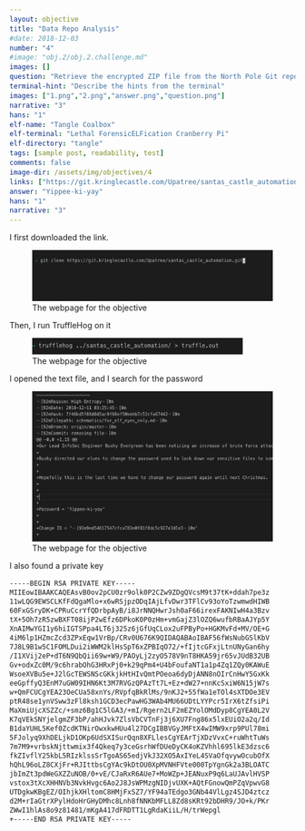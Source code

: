 ```yaml
---
layout: objective
title: "Data Repo Analysis"
#date: 2018-12-03
number: "4"
#image: "obj.2/obj.2.challenge.md"
images: []
question: "Retrieve the encrypted ZIP file from the North Pole Git repository. What is the password to open this file? For hints on achieving this objective, please visit Wunorse Openslae and help him with Stall Mucking Report Cranberry Pi terminal challenge."
terminal-hint: "Describe the hints from the terminal"
images: ["1.png","2.png","answer.png","question.png"]
narrative: "3"
hans: "1"
elf-name: "Tangle Coalbox"
elf-terminal: "Lethal ForensicELFication Cranberry Pi"
elf-directory: "tangle"
tags: [sample post, readability, test]
comments: false
image-dir: /assets/img/objectives/4
links: ["https://git.kringlecastle.com/Upatree/santas_castle_automation"]
answer: "Yippee-ki-yay"
hans: "1"
narrative: "3"
---
```


I first downloaded the link.

<figure>
	<img src="/assets/img/objectives/4/1.png">
	<figcaption>The webpage for the objective</figcaption>
</figure>



Then, I run TruffleHog on it

<figure>
	<img src="/assets/img/objectives/4/2.png">
	<figcaption>The webpage for the objective</figcaption>
</figure>

I opened the text file, and I search for the password

<figure>
	<img src="/assets/img/objectives/4/3.png">
	<figcaption>The webpage for the objective</figcaption>
</figure>


I also found a private key
```
-----BEGIN RSA PRIVATE KEY-----
MIIEowIBAAKCAQEAsvB0ov2pCU0zr9olk0P2CZw9ZDgQVcsM9t37tK+ddah7pe3z
11wLQG9EWSCLKfFdQgaMlo+x6wRSjpzODqIAjLfvDwr3TFlCv93oYoTzwmwdHIWB
60FxGSryDK+CPRuCcrYfQDrbpAyB/i8JrNNQHwrJsh0aF66irexFAKNIwH4a3Bzv
tX+5Oh7zR5zwBXFT08ijP2wEfz6DPkoK0P0zHm+vmGajZ3lOZQ6wufbRBaAJYp5Y
XnAIMwYGI1y6hiIGTSPpa4LT6j325z6jGfUqCLox2uFPByPo+HGKMvFd+MV/OE+G
4iM6lp1HZmcZcd3ZPxEqw1VrBp/CRv0U676K9QIDAQABAoIBAF56fWsNubGSlKbV
7J8L9B1w5C1FOMLDui2iWWM2klHsSpT6xZPBIqO72/+fIjtcGFxjLtnUNyGan6hy
/I1XVij2eP+dT6N9QbQii69w+W9/PAOyLj2zyO578V9nT8HKA59jr65vJUdB32UB
Gv+odxZc0M/9c6hrabOhG3HRxPj0+k29qPm4+U4bFoufaNT1a1p4Zq1ZQy0KAWuE
WsoeXVBu5e+J2lGcTEWSNScGKkjkHtHIvQmtPOeoa6dyDjANN8nOIrCnHwY5GxKk
eeGpffyQ3EnM7uGW09IHN6Kt3M7RVGzQPAzTt7L+Ez+dW27+nnKcSxiW6N15jW7s
w+QmFCUCgYEA23OeCUa58xnYs/RVpfqBkRlMs/9nKJ2+55fWa1eTOl4sXTDOe3EV
ptR48se1ynVSww3zFl8ksh1GCD3ecPawHG3WAb4MU66UDtLYYPcr5IrX6tZfsiPi
MaXmiUjcXSZZc/+smz6Bg1C5lGA3/+mI/Rgern2LF2mEZYolOMdDyp8CgYEA0L2V
K7qVEkSNYjelgmZF3bP/ahHJvk7ZlsVbCVTnFj3j6XU7Fng86x5lxEUiO2a2q/Id
B1daYUHL5Kef0ZcdKTNirOwxkwHUu4l27DCgIBBVGyJMFtX4wIMW9xrp9PUl78mi
5FJolyq9XhDELjkD1OKp6UdSXISurQqn8XFLlesCgYEArTjXDzVvxC+ruWhtTuWs
7m7M9+vrbskNjttwmix3f4Qkeq7y3ceGsrhWfDUeDyCK4oKZVhhl695lkE3dzsc6
fkZIvflY25kbL5RIzklssSrTgoAS65edjVkJ32XO5AxIYeL4SVaOfqvywOcubOfX
hQhL96oLZ8CXjFr+RJIttbsCgYAc9kDtOU0XpMVNHFVte000TpYgnGk2a3BLOATC
jbImZt3pdWeGXZZuNOB/0+vE/CJaRxR6AUe7+MoWZp+JEANuxP9q6LaUJAvlHVSP
vstox3tXcXHHNVb3NvkHvgc6Ao2J8JsWPMzgNIDjvUXK+AQtFGnowQmPZqVpwvG8
UTDgkwKBgEZ/OIhjkXHltomC8HMjFxSZ7/YF94aTEdgo3GNb44VlLgz4SJD4ztcz
d2M+rIaGtrXPylHdoHrGHyDMhc8Lnh8fNNKbMFLL8Zd8sKRt92bDHR9/JO+k/PKr
ZWwI1hlAs8o9z81481/mKgA417dFRDTT1LgRdaKiiL/H/trWepgl
+-----END RSA PRIVATE KEY-----

```